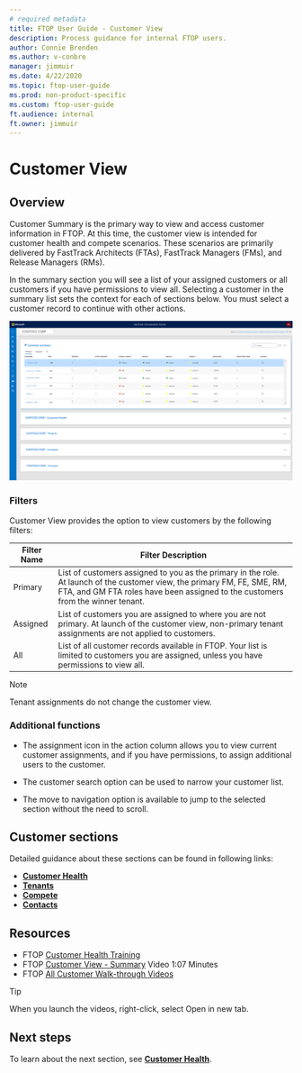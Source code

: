 ```yaml
---
# required metadata
title: FTOP User Guide - Customer View
description: Process guidance for internal FTOP users.
author: Connie Brenden
ms.author: v-conbre
manager: jimmuir
ms.date: 4/22/2020
ms.topic: ftop-user-guide
ms.prod: non-product-specific
ms.custom: ftop-user-guide
ft.audience: internal
ft.owner: jimmuir
---
```


# Customer View

## Overview

Customer Summary is the primary way to view and access customer information in FTOP. At this time, the customer view is intended for customer health and compete scenarios. These scenarios are primarily delivered by FastTrack Architects (FTAs), FastTrack Managers (FMs), and Release Managers (RMs).

In the summary section you will see a list of your assigned customers or all customers if you have permissions to view all. Selecting a customer in the summary list sets the context for each of sections below. You must select a customer record to continue with other actions.

![customers-summary-view.png](media/customer-view/customers-summary-view.png "Customers summary view")

### Filters

Customer View provides the option to view customers by the following filters:

|Filter Name  |Filter Description  |
|---------|---------|
|Primary  |List of customers assigned to you as the primary in the role. At launch of the customer view, the primary FM, FE, SME, RM, FTA, and GM FTA roles have been assigned to the customers from the winner tenant.  |
|Assigned |List of customers you are assigned to where you are not primary. At launch of the customer view, non-primary tenant assignments are not applied to customers. |
|All  |List of all customer records available in FTOP. Your list is limited to customers you are assigned, unless you have permissions to view all.    |

>[!NOTE]
>Tenant assignments do not change the customer view.

### Additional functions

- The assignment icon in the action column allows you to view current customer assignments, and if you have permissions, to assign additional users to the customer.

- The customer search option can be used to narrow your customer list.

- The move to navigation option is available to jump to the selected section without the need to scroll.

## Customer sections

Detailed guidance about these sections can be found in following links:

- [**Customer Health**](customer-health.md)
- [**Tenants**](customer-tenants.md)
- [**Compete**](customer-compete.md)
- [**Contacts**](customer-contacts.md)

## Resources

- FTOP [Customer Health Training](https://aka.ms/ftop/customertraining)
- FTOP [Customer View - Summary](https://aka.ms/AA895a2) Video 1:07 Minutes
- FTOP [All Customer Walk-through Videos](../ftop-user-guide/customer-view-videos.md)

>[!TIP]
>When you launch the videos, right-click, select Open in new tab.

## Next steps

To learn about the next section, see [**Customer Health**](customer-health.md).
